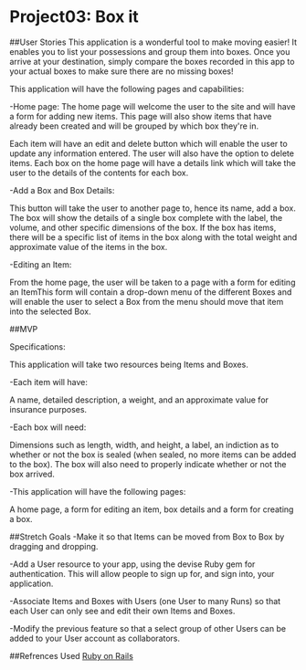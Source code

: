 
# Project03: Box it

##User Stories
This application is a wonderful tool to make moving easier! It enables you to list your possessions and group them into boxes. Once you arrive at your destination, simply compare the boxes recorded in this app to your actual boxes to make sure there are no missing boxes!

This application will have the following pages and capabilities:

-Home page:
The home page will welcome the user to the site and will have a form for adding new items. This page will also show items that have already been created and will be grouped by which box they're in.

Each item will have an edit and delete button which will enable the user to update any information entered. The user will also have the option to delete items. Each box on the home page will have a details link which will take the user to the details of the contents for each box. 

-Add a Box and Box Details:

This button will take the user to another page to, hence its name, add a box. The box will show the details of a single box complete with the label, the volume, and other specific dimensions of the box. If the box has items, there will be a specific list of items in the box along with the total weight and approximate value of the items in the box.

-Editing an Item:

From the home page, the user will be taken to a page with a form for editing an ItemThis form will contain a drop-down menu of the different Boxes and will enable the user to select a Box from the menu should move that item into the selected Box.

##MVP

Specifications:

This application will take two resources being Items and Boxes. 

-Each item will have:

A name, detailed description, a weight, and an approximate value for insurance purposes.

-Each box will need:

Dimensions such as length, width, and height, a label, an indiction as to whether or not the box is sealed (when sealed, no more items can be added to the box).
The box will also need to properly indicate whether or not the box arrived.

-This application will have the following pages:

A home page, a form for editing an item, box details and a form for creating a box.

##Stretch Goals
-Make it so that Items can be moved from Box to Box by dragging and dropping.

-Add a User resource to your app, using the devise Ruby gem for authentication. This will allow people to sign up for, and sign into, your application.

-Associate Items and Boxes with Users (one User to many Runs) so that each User can only see and edit their own Items and Boxes.

-Modify the previous feature so that a select group of other Users can be added to your User account as collaborators.

##Refrences Used
<a href="http://guides.rubyonrails.org/form_helpers.html">Ruby on Rails</a>
